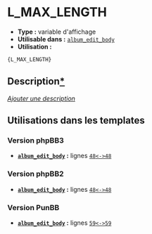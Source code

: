 # L_MAX_LENGTH
* __Type :__ variable d'affichage
* __Utilisable dans :__ [`album_edit_body`](../tpl/album_edit_body.md#readme)
* __Utilisation :__

```html
{L_MAX_LENGTH}
```

## Description[*](https://fa-tvars.appspot.com/var/L_MAX_LENGTH)
[*Ajouter une description*](https://fa-tvars.appspot.com/var/L_MAX_LENGTH)

## Utilisations dans les templates

### Version phpBB3
* __[`album_edit_body`](../tpl/album_edit_body.md#readme) :__ lignes [`48`](../src/prosilver/album_edit_body.tpl#L48)[`<->`](../src/prosilver/album_edit_body.tpl#L48-L48)[`48`](../src/prosilver/album_edit_body.tpl#L48)

### Version phpBB2
* __[`album_edit_body`](../tpl/album_edit_body.md#readme) :__ lignes [`48`](../src/subsilver/album_edit_body.tpl#L48)[`<->`](../src/subsilver/album_edit_body.tpl#L48-L48)[`48`](../src/subsilver/album_edit_body.tpl#L48)

### Version PunBB
* __[`album_edit_body`](../tpl/album_edit_body.md#readme) :__ lignes [`59`](../src/punbb/album_edit_body.tpl#L59)[`<->`](../src/punbb/album_edit_body.tpl#L59-L59)[`59`](../src/punbb/album_edit_body.tpl#L59)


